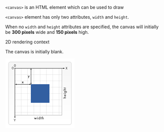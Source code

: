 `<canvas>` is an HTML element which can be used to draw 

`<canvas>` element has only two attributes, `width` and `height`.

When no `width` and `height` attributes are specified, the canvas will initially be **300 pixels** wide and **150 pixels** high.

2D rendering context

The canvas is initially blank.

![](../assets/canvas-1.png)

